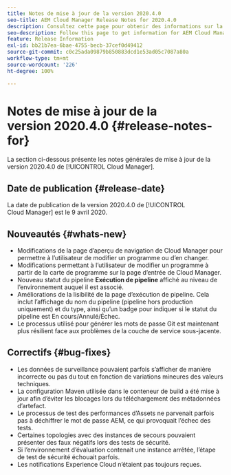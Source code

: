 ```yaml
---
title: Notes de mise à jour de la version 2020.4.0
seo-title: AEM Cloud Manager Release Notes for 2020.4.0
description: Consultez cette page pour obtenir des informations sur la version 2020.4.0 de Cloud Manager
seo-description: Follow this page to get information for AEM Cloud Manager Release 2020.4.0
feature: Release Information
exl-id: bb21b7ea-6bae-4755-becb-37cef0d49412
source-git-commit: c0c25ada09879b850883dcd1e53ad05c7087a80a
workflow-type: tm+mt
source-wordcount: '226'
ht-degree: 100%

---
```


# Notes de mise à jour de la version 2020.4.0 {#release-notes-for}

La section ci-dessous présente les notes générales de mise à jour de la version 2020.4.0 de [!UICONTROL Cloud Manager].

## Date de publication {#release-date}

La date de publication de la version 2020.4.0 de [!UICONTROL Cloud Manager] est le 9 avril 2020.

## Nouveautés {#whats-new}

* Modifications de la page d’aperçu de navigation de Cloud Manager pour permettre à l’utilisateur de modifier un programme ou d’en changer.
* Modifications permettant à l’utilisateur de modifier un programme à partir de la carte de programme sur la page d’entrée de Cloud Manager.
* Nouveau statut du pipeline **Exécution de pipeline** affiché au niveau de l’environnement auquel il est associé.
* Améliorations de la lisibilité de la page d’exécution de pipeline. Cela inclut l’affichage du nom du pipeline (pipeline hors production uniquement) et du type, ainsi qu’un badge pour indiquer si le statut du pipeline est En cours/Annulé/Échec.
* Le processus utilisé pour générer les mots de passe Git est maintenant plus résilient face aux problèmes de la couche de service sous-jacente.

## Correctifs {#bug-fixes}

* Les données de surveillance pouvaient parfois s’afficher de manière incorrecte ou pas du tout en fonction de variations mineures des valeurs techniques.
* La configuration Maven utilisée dans le conteneur de build a été mise à jour afin d’éviter les blocages lors du téléchargement des métadonnées d’artefact.
* Le processus de test des performances d’Assets ne parvenait parfois pas à déchiffrer le mot de passe AEM, ce qui provoquait l’échec des tests.
* Certaines topologies avec des instances de secours pouvaient présenter des faux négatifs lors des tests de sécurité.
* Si l’environnement d’évaluation contenait une instance arrêtée, l’étape de test de sécurité échouait parfois.
* Les notifications Experience Cloud n’étaient pas toujours reçues.

